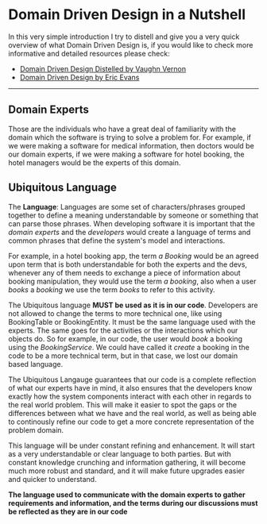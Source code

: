 # Domain Driven Design in a Nutshell
In this very simple introduction I try to distell and give you a very quick overview of what Domain Driven Design is, if you would like to check more informative and detailed resources please check:
* [Domain Driven Design Distelled by Vaughn Vernon](https://www.amazon.com/Domain-Driven-Design-Distilled-Vaughn-Vernon/dp/0134434420/ref=sr_1_sc_1?ie=UTF8&qid=1499649365&sr=8-1-spell&keywords=domain+driven+design+distelled)
* [Domain Driven Design by Eric Evans](https://www.amazon.com/Domain-Driven-Design-Tackling-Complexity-Software/dp/0321125215/ref=sr_1_1?ie=UTF8&qid=1499649453&sr=8-1&keywords=domain+driven+design)

______
## Domain Experts
Those are the individuals who have a great deal of familiarity with the domain which the software is trying to solve a problem for. For example, if we were making a software for medical information, then doctors would be our domain experts, if we were making a software for hotel booking, the hotel managers would be the experts of this domain.

## Ubiquitous Language

The **Language**: Languages are some set of characters/phrases grouped together to define a meaning understandable by someone or something that can parse those phrases. When developing software it is important that the *domain experts* and the *developers* would create a language of terms and common phrases that define the system's model and interactions.

For example, in a hotel booking app, the term *a Booking* would be an agreed upon term that is both understandable for both the experts and the devs, whenever any of them needs to exchange a piece of information about booking manipulation, they would use the term *a booking*, also when a user *books* a *booking* we use the term *books* to refer to this activity.

The Ubiquitous language **MUST be used as it is in our code**. Developers are not allowed to change the terms to more technical one, like using BookingTable or BookingEntity. It must be the same language used with the experts. The same goes for the activities or the interactions which our objects do. So for example, in our code, the user would *book* a booking using the *BookingService*. We could have called it *create* a booking in the code to be a more technical term, but in that case, we lost our domain based language.

The Ubiquitous Langauge guarantees that our code is a complete reflection of what our experts have in mind, it also ensures that the developers know exactly how the system components interact with each other in regards to the real world problem. This will make it easier to spot the gaps or the differences between what we have and the real world, as well as being able to continously refine our code to get a more concrete representation of the problem domain.

This language will be under constant refining and enhancement. It will start as a very understandable or clear language to both parties. But with constant knowledge crunching and information gathering, it will become much more robust and standard, and it will make future upgrades easier and quicker to understand.

**The language used to communicate with the domain experts to gather requirements and information, and the terms during our discussions must be reflected as they are in our code**
